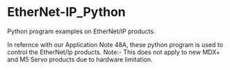 # EtherNet-IP_Python
Python program examples on EtherNet/IP products. 

In refernce with our Application Note 48A, these python program is used to control the EtherNet/Ip products. 
Note:- This does not apply to new MDX+ and M5 Servo products due to hardware limitation. 
